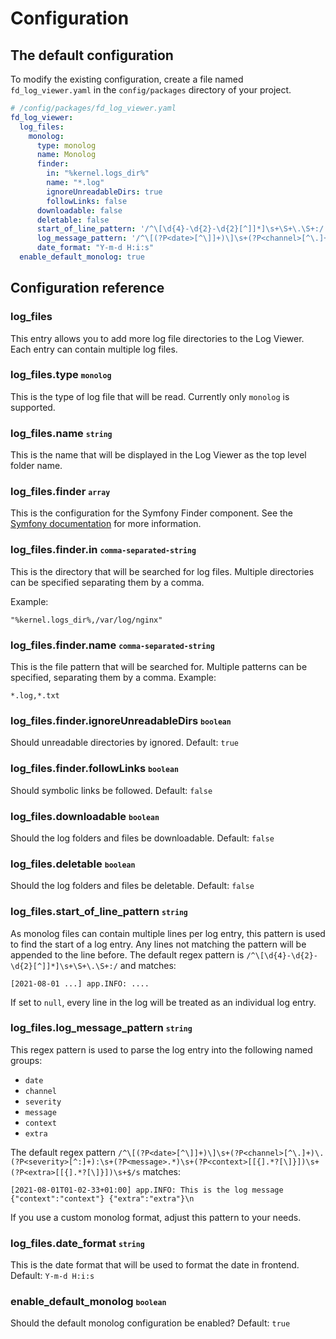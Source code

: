 # Configuration

## The default configuration


To modify the existing configuration, create a file named `fd_log_viewer.yaml` in the `config/packages` directory of your project.
```yaml
# /config/packages/fd_log_viewer.yaml
fd_log_viewer:
  log_files:
    monolog:     
      type: monolog
      name: Monolog
      finder: 
        in: "%kernel.logs_dir%"
        name: "*.log"
        ignoreUnreadableDirs: true
        followLinks: false
      downloadable: false
      deletable: false
      start_of_line_pattern: '/^\[\d{4}-\d{2}-\d{2}[^]]*]\s+\S+\.\S+:/'
      log_message_pattern: '/^\[(?P<date>[^\]]+)\]\s+(?P<channel>[^\.]+)\.(?P<severity>[^:]+):\s+(?P<message>.*)\s+(?P<context>[[{].*?[\]}])\s+(?P<extra>[[{].*?[\]}])\s+$/s'
      date_format: "Y-m-d H:i:s"
  enable_default_monolog: true
```

## Configuration reference

### log_files

This entry allows you to add more log file directories to the Log Viewer. Each entry can contain multiple log files.

### log_files.type <small>`monolog`</small>

This is the type of log file that will be read. Currently only `monolog` is supported.

### log_files.name <small>`string`</small>

This is the name that will be displayed in the Log Viewer as the top level folder name.

### log_files.finder <small>`array`</small>

This is the configuration for the Symfony Finder component. See the [Symfony documentation](https://symfony.com/doc/current/components/finder.html) 
for more information.

### log_files.finder.in <small>`comma-separated-string`</small>

This is the directory that will be searched for log files. Multiple directories can be specified separating them by a comma.

Example:
```text
"%kernel.logs_dir%,/var/log/nginx"
```

### log_files.finder.name <small>`comma-separated-string`</small>

This is the file pattern that will be searched for. Multiple patterns can be specified, separating them by a comma.
Example:
```text
*.log,*.txt
```

### log_files.finder.ignoreUnreadableDirs <small>`boolean`</small>

Should unreadable directories by ignored. Default: `true`


### log_files.finder.followLinks <small>`boolean`</small>

Should symbolic links be followed. Default: `false`


### log_files.downloadable <small>`boolean`</small>

Should the log folders and files be downloadable. Default: `false`


### log_files.deletable <small>`boolean`</small>

Should the log folders and files be deletable. Default: `false`


### log_files.start_of_line_pattern <small>`string`</small>

As monolog files can contain multiple lines per log entry, this pattern is used to find the start of a log entry. Any lines not matching
the pattern will be appended to the line before.
The default regex pattern is `/^\[\d{4}-\d{2}-\d{2}[^]]*]\s+\S+\.\S+:/` and matches:
```text
[2021-08-01 ...] app.INFO: ....
```

If set to `null`, every line in the log will be treated as an individual log entry.


### log_files.log_message_pattern <small>`string`</small>

This regex pattern is used to parse the log entry into the following named groups:
- `date`
- `channel`
- `severity`
- `message`
- `context`
- `extra`

The default regex pattern `/^\[(?P<date>[^\]]+)\]\s+(?P<channel>[^\.]+)\.(?P<severity>[^:]+):\s+(?P<message>.*)\s+(?P<context>[[{].*?[\]}])\s+(?P<extra>[[{].*?[\]}])\s+$/s` matches:
```text
[2021-08-01T01-02-33+01:00] app.INFO: This is the log message {"context":"context"} {"extra":"extra"}\n
```

If you use a custom monolog format, adjust this pattern to your needs.


### log_files.date_format <small>`string`</small>

This is the date format that will be used to format the date in frontend. Default: `Y-m-d H:i:s`


### enable_default_monolog <small>`boolean`</small>

Should the default monolog configuration be enabled? Default: `true`
